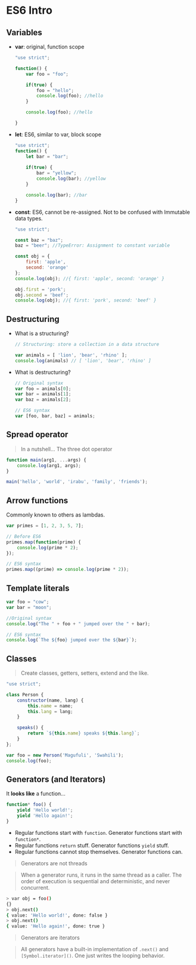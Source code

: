 # ES6 Intro

## Variables 

- **var**: original, function scope
	
	```js
	"use strict";

	function() {
		var foo = "foo";

		if(true) {
			foo = "hello";
			console.log(foo); //hello
		}

		console.log(foo); //hello

	}
	```

- **let**: ES6, similar to var, block scope

	```js
	"use strict";
	function() {
		let bar = "bar";
		
		if(true) {
			bar = "yellow";
			console.log(bar); //yellow
		}

		console.log(bar); //bar
	}
	```

- **const**: ES6, cannot be re-assigned. Not to be confused with Immutable data types.

	```js
	"use strict";

	const baz = "baz";
	baz = "beer"; //TypeError: Assignment to constant variable

	const obj = {
		first: 'apple',
		second: 'orange'
	};
	console.log(obj); //{ first: 'apple', second: 'orange' }

	obj.first = 'pork';
	obj.second = 'beef';
	console.log(obj); //{ first: 'pork', second: 'beef' }
	```
## Destructuring

- What is a structuring?

	```js
	// Structuring: store a collection in a data structure

	var animals = [ 'lion', 'bear', 'rhino' ];
	console.log(animals) // [ 'lion', 'bear', 'rhino' ]
	```
- What is destructuring?

	```js
	// Original syntax 
	var foo = animals[0];
	var bar = animals[1];
	var baz = animals[2];

	// ES6 syntax
	var [foo, bar, baz] = animals;
	```
## Spread operator

> In a nutshell... The three dot operator

```js
function main(arg1, ...args) {
	console.log(arg1, args);
}

main('hello', 'world', 'irabu', 'family', 'friends');
```
## Arrow functions

Commonly known to others as lambdas.

```js
var primes = [1, 2, 3, 5, 7];

// Before ES6
primes.map(function(prime) {
	console.log(prime * 2);
});

// ES6 syntax
primes.map((prime) => console.log(prime * 2));
```
## Template literals

```js
var foo = "cow";
var bar = "moon";

//Original syntax
console.log("The " + foo + " jumped over the " + bar);

// ES6 syntax
console.log(`The ${foo} jumped over the ${bar}`);
```

## Classes

> Create classes, getters, setters, extend and the like.

```js
"use strict";

class Person {
	constructor(name, lang) {
		this.name = name;
		this.lang = lang;
	}

	speaks() {
		return `${this.name} speaks ${this.lang}`;
	}
};

var foo = new Person('Magufuli', 'Swahili');
console.log(foo);

```
## Generators (and Iterators)

It **looks like** a function...

```js
function* foo() {
	yield 'Hello world!';
	yield 'Hello again!';
} 
```
- Regular functions start with `function`. Generator functions start with `function*`.
- Regular functions `return` stuff. Generator functions `yield` stuff.
- Regular functions cannot stop themselves. Generator functions can.

> Generators are not threads

> When a generator runs, it runs in the same thread as a caller. The order of execution is sequential and deterministic, and never concurrent. 

```bash
> var obj = foo()
{}
> obj.next()
{ value: 'Hello world!', done: false }
> obj.next()
{ value: 'Hello again!', done: true }
```
> Generators are iterators

> All generators have a built-in implementation of `.next()` and `[Symbol.iterator]()`. One just writes the looping behavior.


